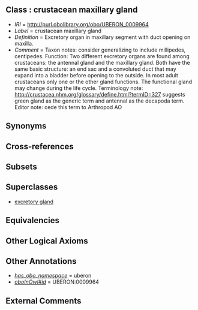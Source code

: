 
## Class : crustacean maxillary gland

 * *IRI* = http://purl.obolibrary.org/obo/UBERON_0009964
 * *Label* = crustacean maxillary gland
 * *Definition* = Excretory organ in maxillary segment with duct opening on maxilla.
 * *Comment* = Taxon notes: consider generalizing to include millipedes, centipedes. Function: Two different excretory organs are found among crustaceans: the antennal gland and the maxillary gland. Both have the same basic structure: an end sac and a convoluted duct that may expand into a bladder before opening to the outside. In most adult crustaceans only one or the other gland functions. The functional gland may change during the life cycle. Terminology note: http://crustacea.nhm.org/glossary/define.html?termID=327 suggests green gland as the generic term and antennal as the decapoda term. Editor note: cede this term to Arthropod AO

## Synonyms


## Cross-references


## Subsets


## Superclasses

 * [excretory gland](../../UBERON/62/UBERON_0009962.md)

## Equivalencies


## Other Logical Axioms


## Other Annotations

 * *[has_obo_namespace](../../ce/oboInOwl#hasOBONamespace.md)* = uberon
 * *[oboInOwl#id](../../id/oboInOwl#id.md)* = UBERON:0009964

## External Comments

